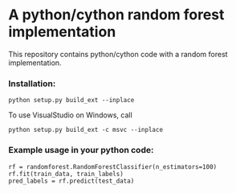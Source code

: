 # A python/cython random forest implementation
This repository contains python/cython code with a random forest implementation.

### Installation:
```
python setup.py build_ext --inplace
```

To use VisualStudio on Windows, call 
```
python setup.py build_ext -c msvc --inplace
```

### Example usage in your python code:
```
rf = randomforest.RandomForestClassifier(n_estimators=100)
rf.fit(train_data, train_labels)
pred_labels = rf.predict(test_data)
```
